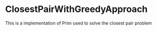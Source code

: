 # ClosestPairWithGreedyApproach
This is a implementation of Prim used to solve the closest pair problem 
